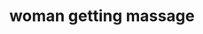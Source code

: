 ---
layout: people&body
title: woman getting massage
emoji: woman_getting_massage
permalink: 💆‍♀️.html
image: assets/img/3moji/woman_getting_massage.png
---